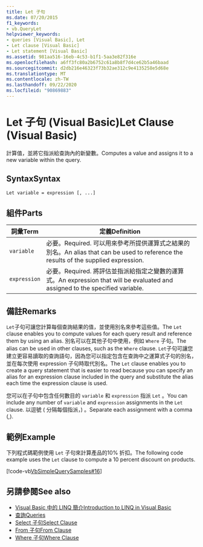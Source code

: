```yaml
---
title: Let 子句
ms.date: 07/20/2015
f1_keywords:
- vb.QueryLet
helpviewer_keywords:
- queries [Visual Basic], Let
- Let clause [Visual Basic]
- Let statement [Visual Basic]
ms.assetid: 981aa516-16eb-4c53-b1f1-5aa3e82f316e
ms.openlocfilehash: a6ff3fc80a2b6752c61a8b8f7d4ce62b5a46baad
ms.sourcegitcommit: d2db216e46323f73b32ae312c9e4135258e5d68e
ms.translationtype: MT
ms.contentlocale: zh-TW
ms.lasthandoff: 09/22/2020
ms.locfileid: "90869883"
---
```

# <a name="let-clause-visual-basic"></a><span data-ttu-id="39dbe-102">Let 子句 (Visual Basic)</span><span class="sxs-lookup"><span data-stu-id="39dbe-102">Let Clause (Visual Basic)</span></span>

<span data-ttu-id="39dbe-103">計算值，並將它指派給查詢內的新變數。</span><span class="sxs-lookup"><span data-stu-id="39dbe-103">Computes a value and assigns it to a new variable within the query.</span></span>  
  
## <a name="syntax"></a><span data-ttu-id="39dbe-104">Syntax</span><span class="sxs-lookup"><span data-stu-id="39dbe-104">Syntax</span></span>  
  
```vb  
Let variable = expression [, ...]  
```  
  
## <a name="parts"></a><span data-ttu-id="39dbe-105">組件</span><span class="sxs-lookup"><span data-stu-id="39dbe-105">Parts</span></span>  
  
|<span data-ttu-id="39dbe-106">詞彙</span><span class="sxs-lookup"><span data-stu-id="39dbe-106">Term</span></span>|<span data-ttu-id="39dbe-107">定義</span><span class="sxs-lookup"><span data-stu-id="39dbe-107">Definition</span></span>|  
|---|---|  
|`variable`|<span data-ttu-id="39dbe-108">必要。</span><span class="sxs-lookup"><span data-stu-id="39dbe-108">Required.</span></span> <span data-ttu-id="39dbe-109">可以用來參考所提供運算式之結果的別名。</span><span class="sxs-lookup"><span data-stu-id="39dbe-109">An alias that can be used to reference the results of the supplied expression.</span></span>|  
|`expression`|<span data-ttu-id="39dbe-110">必要。</span><span class="sxs-lookup"><span data-stu-id="39dbe-110">Required.</span></span> <span data-ttu-id="39dbe-111">將評估並指派給指定之變數的運算式。</span><span class="sxs-lookup"><span data-stu-id="39dbe-111">An expression that will be evaluated and assigned to the specified variable.</span></span>|  
  
## <a name="remarks"></a><span data-ttu-id="39dbe-112">備註</span><span class="sxs-lookup"><span data-stu-id="39dbe-112">Remarks</span></span>  

 <span data-ttu-id="39dbe-113">`Let`子句可讓您計算每個查詢結果的值，並使用別名來參考這些值。</span><span class="sxs-lookup"><span data-stu-id="39dbe-113">The `Let` clause enables you to compute values for each query result and reference them by using an alias.</span></span> <span data-ttu-id="39dbe-114">別名可以在其他子句中使用，例如 `Where` 子句。</span><span class="sxs-lookup"><span data-stu-id="39dbe-114">The alias can be used in other clauses, such as the `Where` clause.</span></span> <span data-ttu-id="39dbe-115">`Let`子句可讓您建立更容易讀取的查詢語句，因為您可以指定包含在查詢中之運算式子句的別名，並在每次使用 expression 子句時取代別名。</span><span class="sxs-lookup"><span data-stu-id="39dbe-115">The `Let` clause enables you to create a query statement that is easier to read because you can specify an alias for an expression clause included in the query and substitute the alias each time the expression clause is used.</span></span>  
  
 <span data-ttu-id="39dbe-116">您可以在子句中包含任何數目的 `variable` 和 `expression` 指派 `Let` 。</span><span class="sxs-lookup"><span data-stu-id="39dbe-116">You can include any number of `variable` and `expression` assignments in the `Let` clause.</span></span> <span data-ttu-id="39dbe-117">以逗號 ( 分隔每個指派，) 。</span><span class="sxs-lookup"><span data-stu-id="39dbe-117">Separate each assignment with a comma (,).</span></span>  
  
## <a name="example"></a><span data-ttu-id="39dbe-118">範例</span><span class="sxs-lookup"><span data-stu-id="39dbe-118">Example</span></span>  

 <span data-ttu-id="39dbe-119">下列程式碼範例使用 `Let` 子句來計算產品的10% 折扣。</span><span class="sxs-lookup"><span data-stu-id="39dbe-119">The following code example uses the `Let` clause to compute a 10 percent discount on products.</span></span>  
  
 [!code-vb[VbSimpleQuerySamples#16](~/samples/snippets/visualbasic/VS_Snippets_VBCSharp/VbSimpleQuerySamples/VB/QuerySamples1.vb#16)]  
  
## <a name="see-also"></a><span data-ttu-id="39dbe-120">另請參閱</span><span class="sxs-lookup"><span data-stu-id="39dbe-120">See also</span></span>

- [<span data-ttu-id="39dbe-121">Visual Basic 中的 LINQ 簡介</span><span class="sxs-lookup"><span data-stu-id="39dbe-121">Introduction to LINQ in Visual Basic</span></span>](../../programming-guide/language-features/linq/introduction-to-linq.md)
- [<span data-ttu-id="39dbe-122">查詢</span><span class="sxs-lookup"><span data-stu-id="39dbe-122">Queries</span></span>](index.md)
- [<span data-ttu-id="39dbe-123">Select 子句</span><span class="sxs-lookup"><span data-stu-id="39dbe-123">Select Clause</span></span>](select-clause.md)
- [<span data-ttu-id="39dbe-124">From 子句</span><span class="sxs-lookup"><span data-stu-id="39dbe-124">From Clause</span></span>](from-clause.md)
- [<span data-ttu-id="39dbe-125">Where 子句</span><span class="sxs-lookup"><span data-stu-id="39dbe-125">Where Clause</span></span>](where-clause.md)
